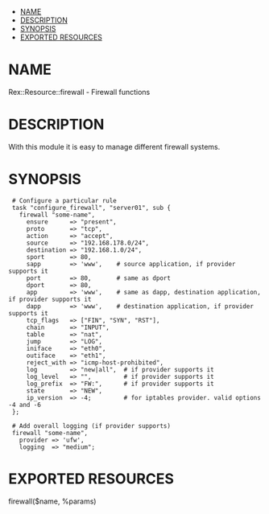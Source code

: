 -   [NAME](#NAME)
-   [DESCRIPTION](#DESCRIPTION)
-   [SYNOPSIS](#SYNOPSIS)
-   [EXPORTED RESOURCES](#EXPORTED-RESOURCES)

# NAME

Rex::Resource::firewall - Firewall functions

# DESCRIPTION

With this module it is easy to manage different firewall systems.

# SYNOPSIS

     # Configure a particular rule
     task "configure_firewall", "server01", sub {
       firewall "some-name",
         ensure      => "present",
         proto       => "tcp",
         action      => "accept",
         source      => "192.168.178.0/24",
         destination => "192.168.1.0/24",
         sport       => 80,
         sapp        => 'www',    # source application, if provider supports it
         port        => 80,       # same as dport
         dport       => 80,
         app         => 'www',    # same as dapp, destination application, if provider supports it
         dapp        => 'www',    # destination application, if provider supports it
         tcp_flags   => ["FIN", "SYN", "RST"],
         chain       => "INPUT",
         table       => "nat",
         jump        => "LOG",
         iniface     => "eth0",
         outiface    => "eth1",
         reject_with => "icmp-host-prohibited",
         log         => "new|all",  # if provider supports it
         log_level   => "",         # if provider supports it
         log_prefix  => "FW:",      # if provider supports it
         state       => "NEW",
         ip_version  => -4;         # for iptables provider. valid options -4 and -6
     };

     # Add overall logging (if provider supports)
     firewall "some-name",
       provider => 'ufw',
       logging  => "medium";

# EXPORTED RESOURCES

firewall($name, %params)  
